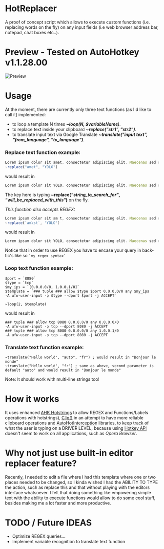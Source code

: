# HotReplacer

A proof of concept script which allows to execute custom functions (i.e. replacing words on the fly) on any input fields (i.e web browser address bar, notepad, chat boxes etc..).

# Preview - Tested on AutoHotkey v1.1.28.00

![Preview](https://giant.gfycat.com/VainAbandonedHornshark.gif)

# Usage

At the moment, there are currently only three text functions (as I'd like to call it) implemented:
- to loop a template N times ***~loop(N, $variableName)***.
- to replace text inside your clipboard ***~replace("str1", "str2")***.
- to translate input text via Google Translate ***~translate("input text", "from_language", "to_language")***.

### Replace text function example:
```js
Lorem ipsum dolor sit amet, consectetur adipiscing elit. Maecenas sed risus pretium, feugiat nulla sit amet.
~replace("amet", "YOLO")
```
would result in
```js
Lorem ipsum dolor sit YOLO, consectetur adipiscing elit. Maecenas sed risus pretium, feugiat nulla sit YOLO.
```

The key here is typing **~replace(*"string_to_search_for"*, *"will_be_replaced_with_this"*)** on the fly.

*This function also accepts REGEX:*
```js
Lorem ipsum dolor sit am t, consectetur adipiscing elit. Maecenas sed risus pretium, feugiat nulla sit am t.
~replace(`am\st`, "YOLO")
```
would result in
```js
Lorem ipsum dolor sit YOLO, consectetur adipiscing elit. Maecenas sed risus pretium, feugiat nulla sit YOLO.
```
Notice that in order to use REGEX you have to encase your query in back-tic's like so ``` `my regex syntax` ```

### Loop text function example:
```hcl
$port = `8080`
$type = `tcp`
$my_ips = `[0.0.0.0/0, 1.0.0.1/0]`
$template = `### tuple ### allow $type $port 0.0.0.0/0 any $my_ips
-A ufw-user-input -p $type --dport $port -j ACCEPT`

~loop(2, $template)
```
would result in
```hcl
### tuple ### allow tcp 8080 0.0.0.0/0 any 0.0.0.0/0
-A ufw-user-input -p tcp --dport 8080 -j ACCEPT
### tuple ### allow tcp 8080 0.0.0.0/0 any 1.0.0.1/0
-A ufw-user-input -p tcp --dport 8080 -j ACCEPT
```

### Translate text function example:
```hcl
~translate("Hello world", "auto", "fr") ; would result in "Bonjour le monde"
~translate("Hello world", "fr") ; same as above, second parameter is default "auto" and would result in "Bonjour le monde"
```

Note: It should work with multi-line strings too!

# How it works

It uses enhanced [AHK Hotstrings](https://github.com/menixator/hotstring) to allow REGEX and Functions/Labels operations with hotstrings), [Clip()](https://github.com/berban/Clip) in an attempt to have more reliable clipboard operations and [AutoHotInterception](https://github.com/evilC/AutoHotInterception) libraries, to keep track of what the user is typing on a DRIVER LEVEL, because using [Hotkey API](https://www.autohotkey.com/docs/commands/Hotkey.htm) doesn't seem to work on all applications, such as *Opera Browser*.

# Why not just use built-in editor replacer feature?

Recently, I needed to edit a file where I had this template where one or two places needed to be changed, so I kinda wished I had the ABILITY TO TYPE the action, such as replace this and that without playing with the editors interface whatsoever. I felt that doing something like empowering simple text with the ability to execute functions would allow to do some cool stuff, besides making me a lot faster and more productive.

# TODO / Future IDEAS

- Optimize REGEX queries...
- Implement variable recognition to translate text function